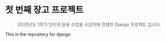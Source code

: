 # 첫 번째 장고 프로젝트
> 2020년도 1학기 인터넷 응용 수업을 수강하며 진행한 Django 프로젝트 입니다. 

This is the repository for django
